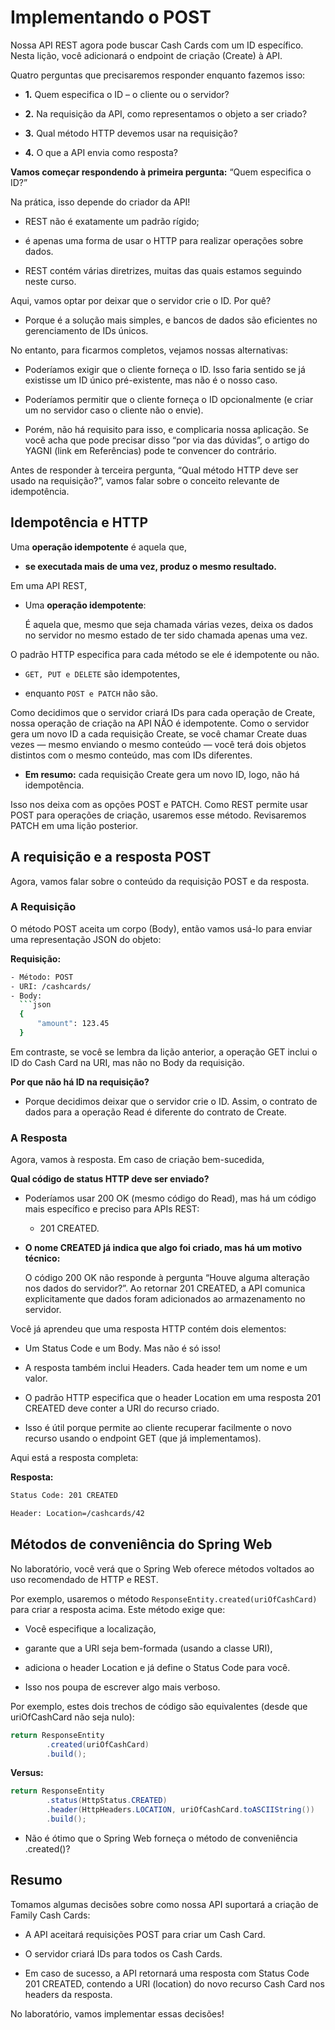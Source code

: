 # Implementando o POST  

Nossa API REST agora pode buscar Cash Cards com um ID específico. Nesta lição, você adicionará o endpoint de criação (Create) à API.

Quatro perguntas que precisaremos responder enquanto fazemos isso:


  - **1.** Quem especifica o ID – o cliente ou o servidor?  
  
  - **2.** Na requisição da API, como representamos o objeto a ser criado?  
  
  - **3.** Qual método HTTP devemos usar na requisição?  
  
  - **4.** O que a API envia como resposta?  


**Vamos começar respondendo à primeira pergunta:**
 “Quem especifica o ID?”


  >>>

  Na prática, isso depende do criador da API!


  - REST não é exatamente um padrão rígido;

  - é apenas uma forma de usar o HTTP para realizar operações sobre dados. 
  
  - REST contém várias diretrizes, muitas das quais estamos seguindo neste curso.

  >>>



Aqui, vamos optar por deixar que o servidor crie o ID. Por quê?


  - Porque é a solução mais simples, e bancos de dados são eficientes no gerenciamento de IDs únicos. 



No entanto, para ficarmos completos, vejamos nossas alternativas:


  - Poderíamos exigir que o cliente forneça o ID. Isso faria sentido se já existisse um ID único pré-existente, mas não é o nosso caso.


  - Poderíamos permitir que o cliente forneça o ID opcionalmente (e criar um no servidor caso o cliente não o envie).
   
  - Porém, não há requisito para isso, e complicaria nossa aplicação. Se você acha que pode precisar disso “por via das dúvidas”, o artigo do YAGNI (link em Referências) pode te convencer do contrário.  


Antes de responder à terceira pergunta, “Qual método HTTP deve ser usado na requisição?”, vamos falar sobre o conceito relevante de idempotência.


## Idempotência e HTTP  

>>>

Uma **operação idempotente** é aquela que, 


  - **se executada mais de uma vez, produz o mesmo resultado.** 


  Em uma API REST,


  - Uma **operação idempotente**:


    É aquela que, mesmo que seja chamada várias vezes, deixa os dados no servidor no mesmo estado de ter sido chamada apenas uma vez.

>>>


O padrão HTTP especifica para cada método se ele é idempotente ou não. 


  - `GET, PUT e DELETE` são idempotentes, 


  - enquanto `POST e PATCH` não são.


Como decidimos que o servidor criará IDs para cada operação de Create, nossa operação de criação na API NÃO é idempotente. Como o servidor gera um novo ID a cada requisição Create, se você chamar Create duas vezes — mesmo enviando o mesmo conteúdo — você terá dois objetos distintos com o mesmo conteúdo, mas com IDs diferentes. 


  >>>

  - **Em resumo:** cada requisição Create gera um novo ID, logo, não há idempotência.

  >>>


Isso nos deixa com as opções POST e PATCH. Como REST permite usar POST para operações de criação, usaremos esse método. Revisaremos PATCH em uma lição posterior.


## A requisição e a resposta POST  

Agora, vamos falar sobre o conteúdo da requisição POST e da resposta.


### A Requisição  

O método POST aceita um corpo (Body), então vamos usá-lo para enviar uma representação JSON do objeto:

**Requisição:**

  ```bash
  - Método: POST  
  - URI: /cashcards/  
  - Body:
    ```json
    {
        "amount": 123.45
    }
  ```


Em contraste, se você se lembra da lição anterior, a operação GET inclui o ID do Cash Card na URI, mas não no Body da requisição.
 

  >>>

**Por que não há ID na requisição?**


  - Porque decidimos deixar que o servidor crie o ID. Assim, o contrato de dados para a operação Read é diferente do contrato de Create.

  >>>
 

### A Resposta

Agora, vamos à resposta. Em caso de criação bem-sucedida,

**Qual código de status HTTP deve ser enviado?**


  >>>

  - Poderíamos usar 200 OK (mesmo código do Read), mas há um código mais específico e preciso para APIs REST: 
  
    - 201 CREATED.


  - **O nome CREATED já indica que algo foi criado, mas há um motivo técnico:** 
   
    O código 200 OK não responde à pergunta “Houve alguma alteração nos dados do servidor?”. Ao retornar 201 CREATED, a API comunica explicitamente que dados foram adicionados ao armazenamento no servidor.

  >>>


Você já aprendeu que uma resposta HTTP contém dois elementos: 
  
  
  - Um Status Code e um Body. Mas não é só isso!
  
  - A resposta também inclui Headers. Cada header tem um nome e um valor.
   
  - O padrão HTTP especifica que o header Location em uma resposta 201 CREATED deve conter a URI do recurso criado.
  
  - Isso é útil porque permite ao cliente recuperar facilmente o novo recurso usando o endpoint GET (que já implementamos).


Aqui está a resposta completa:


**Resposta:**

  ```bash
  Status Code: 201 CREATED

  Header: Location=/cashcards/42
  ```


## Métodos de conveniência do Spring Web

No laboratório, você verá que o Spring Web oferece métodos voltados ao uso recomendado de HTTP e REST.

Por exemplo, usaremos o método `ResponseEntity.created(uriOfCashCard)` para criar a resposta acima. Este método exige que:


  >>>

  - Você especifique a localização, 

  - garante que a URI seja bem-formada (usando a classe URI), 

  - adiciona o header Location e já define o Status Code para você. 

  - Isso nos poupa de escrever algo mais verboso. 
  
  >>>


Por exemplo, estes dois trechos de código são equivalentes (desde que uriOfCashCard não seja nulo):


  ```java
  return ResponseEntity
          .created(uriOfCashCard)
          .build();
  ```


  **Versus:**


  ```java
  return ResponseEntity
          .status(HttpStatus.CREATED)
          .header(HttpHeaders.LOCATION, uriOfCashCard.toASCIIString())
          .build();
  ```


  - Não é ótimo que o Spring Web forneça o método de conveniência .created()?

## Resumo

Tomamos algumas decisões sobre como nossa API suportará a criação de Family Cash Cards:

  - A API aceitará requisições POST para criar um Cash Card.

  - O servidor criará IDs para todos os Cash Cards.

  - Em caso de sucesso, a API retornará uma resposta com Status Code 201 CREATED, contendo a URI (location) do novo recurso Cash Card nos headers da resposta.

No laboratório, vamos implementar essas decisões!